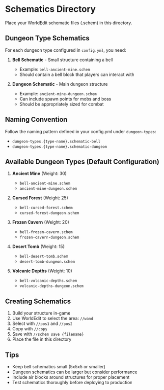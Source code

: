 # Schematics Directory

Place your WorldEdit schematic files (.schem) in this directory.

## Dungeon Type Schematics

For each dungeon type configured in `config.yml`, you need:

1. **Bell Schematic** - Small structure containing a bell
   - Example: `bell-ancient-mine.schem`
   - Should contain a bell block that players can interact with

2. **Dungeon Schematic** - Main dungeon structure
   - Example: `ancient-mine-dungeon.schem`
   - Can include spawn points for mobs and boss
   - Should be appropriately sized for combat

## Naming Convention

Follow the naming pattern defined in your config.yml under `dungeon-types`:
- `dungeon-types.{type-name}.schematic-bell`
- `dungeon-types.{type-name}.schematic-dungeon`

## Available Dungeon Types (Default Configuration)

1. **Ancient Mine** (Weight: 30)
   - `bell-ancient-mine.schem`
   - `ancient-mine-dungeon.schem`

2. **Cursed Forest** (Weight: 25)
   - `bell-cursed-forest.schem`
   - `cursed-forest-dungeon.schem`

3. **Frozen Cavern** (Weight: 20)
   - `bell-frozen-cavern.schem`
   - `frozen-cavern-dungeon.schem`

4. **Desert Tomb** (Weight: 15)
   - `bell-desert-tomb.schem`
   - `desert-tomb-dungeon.schem`

5. **Volcanic Depths** (Weight: 10)
   - `bell-volcanic-depths.schem`
   - `volcanic-depths-dungeon.schem`

## Creating Schematics

1. Build your structure in-game
2. Use WorldEdit to select the area: `//wand`
3. Select with `//pos1` and `//pos2`
4. Copy with `//copy`
5. Save with `//schem save {filename}`
6. Place the file in this directory

## Tips

- Keep bell schematics small (5x5x5 or smaller)
- Dungeon schematics can be larger but consider performance
- Include air blocks around structures for proper placement
- Test schematics thoroughly before deploying to production
